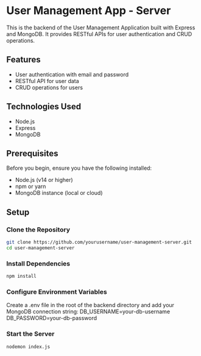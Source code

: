 

# User Management App - Server

This is the backend of the User Management Application built with Express and MongoDB. It provides RESTful APIs for user authentication and CRUD operations.

## Features

- User authentication with email and password
- RESTful API for user data
- CRUD operations for users

## Technologies Used

- Node.js
- Express
- MongoDB

## Prerequisites

Before you begin, ensure you have the following installed:

- Node.js (v14 or higher)
- npm or yarn
- MongoDB instance (local or cloud)

## Setup

### Clone the Repository

```bash
git clone https://github.com/yourusername/user-management-server.git
cd user-management-server
```

### Install Dependencies

```bash
npm install
```

### Configure Environment Variables

Create a .env file in the root of the backend directory and add your MongoDB connection string:
DB_USERNAME=your-db-username
DB_PASSWORD=your-db-password

### Start the Server

```bash
nodemon index.js
```